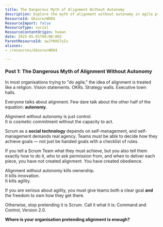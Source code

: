 ```yaml
---
title: The Dangerous Myth of Alignment Without Autonomy
description: Explore the myth of alignment without autonomy in agile practices. Discover how true agility thrives on self-management and real agency for teams.
ResourceId: G6zorwrWD84
ResourceImport: false
ResourceType: social
ResourceContentOrigin: human
date: 2025-05-01T00:00:00Z
ParentResourceId: uwJYNXG7yIu
aliases:
- /resources/G6zorwrWD84

---
```

### **Post 1: The Dangerous Myth of Alignment Without Autonomy**

In most organisations trying to "do agile," the idea of alignment is treated like a religion. Vision statements. OKRs. Strategy walls. Executive town halls.

Everyone talks about alignment. Few dare talk about the other half of the equation: **autonomy**.

Alignment without autonomy is just control.  
It is cosmetic commitment without the capacity to act.

Scrum as a **social technology** depends on self-management, and self-management demands real agency. Teams must be able to decide _how_ they achieve goals — not just be handed goals with a checklist of rules.

If you tell a Scrum Team what they must achieve, but you also tell them exactly how to do it, who to ask permission from, and when to deliver each piece, you have not created alignment. You have created obedience.

Alignment without autonomy kills ownership.  
It kills innovation.  
It kills agility.

If you are serious about agility, you must give teams both a clear goal **and** the freedom to own how they get there.

Otherwise, stop pretending it is Scrum. Call it what it is: Command and Control, Version 2.0.

**Where is your organisation pretending alignment is enough?**
